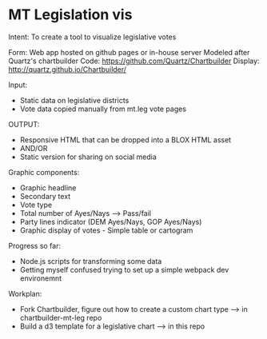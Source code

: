 # MT Legislation vis

Intent: To create a tool to visualize legislative votes

Form: Web app hosted on github pages or in-house server
Modeled after Quartz's chartbuilder
Code: https://github.com/Quartz/Chartbuilder
Display: http://quartz.github.io/Chartbuilder/

Input:
- Static data on legislative districts
- Vote data copied manually from mt.leg vote pages

OUTPUT:
- Responsive HTML that can be dropped into a BLOX HTML asset
- AND/OR
- Static version for sharing on social media


Graphic components:
- Graphic headline
- Secondary text
- Vote type
- Total number of Ayes/Nays --> Pass/fail
- Party lines indicator (DEM Ayes/Nays, GOP Ayes/Nays)
- Graphic display of votes - Simple table or cartogram

Progress so far:
- Node.js scripts for transforming some data
- Getting myself confused trying to set up a simple webpack dev environemnt

Workplan:
- Fork Chartbuilder, figure out how to create a custom chart type --> in chartbuilder-mt-leg repo
- Build a d3 template for a legislative chart --> in this repo
